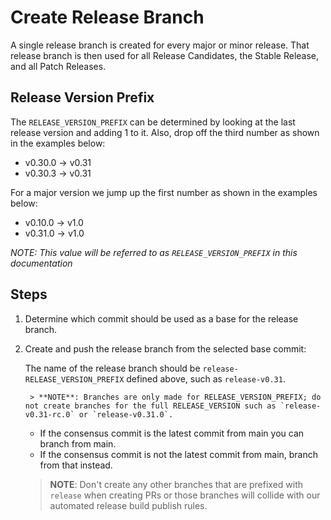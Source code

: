 # Create Release Branch

A single release branch is created for every major or minor release. That release
branch is then used for all Release Candidates, the Stable Release, and all
Patch Releases.

## Release Version Prefix

The `RELEASE_VERSION_PREFIX` can be determined by looking at the last release
version and adding 1 to it. Also, drop off the third number as shown in the examples below:

- v0.30.0 -> v0.31
- v0.30.3 -> v0.31

For a major version we jump up the first number as shown in the examples below:

- v0.10.0 -> v1.0
- v0.31.0 -> v1.0

*NOTE: This value will be referred to as `RELEASE_VERSION_PREFIX` in this documentation*

## Steps

1. Determine which commit should be used as a base for the release branch.

2. Create and push the release branch from the selected base commit:

    The name of the release branch should be `release-RELEASE_VERSION_PREFIX`
    defined above, such as `release-v0.31`.

        > **NOTE**: Branches are only made for RELEASE_VERSION_PREFIX; do not create branches for the full RELEASE_VERSION such as `release-v0.31-rc.0` or `release-v0.31.0`.

    - If the consensus commit is the latest commit from main you can branch from main.
    - If the consensus commit is not the latest commit from main, branch from that instead.

    > **NOTE**: Don't create any other branches that are prefixed with `release` when creating PRs or
    those branches will collide with our automated release build publish rules.